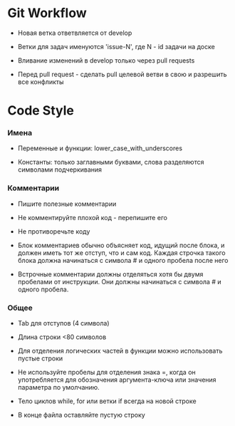 # Git Workflow
+ Новая ветка ответвляется от develop

+ Ветки для задач именуются 'issue-N', где N - id задачи на доске

+ Вливание изменений в develop только через pull requests

+ Перед pull request - сделать pull целевой ветви в свою и разрешить все конфликты

# Code Style

### Имена
  + Переменные и функции: lower_case_with_underscores
  
  + Константы: только заглавными буквами, слова разделяются символами подчеркивания

### Комментарии

  + Пишите полезные комментарии

  + Не комментируйте плохой код - перепишите его

  + Не противоречьте коду
  
  + Блок комментариев обычно объясняет код, идущий после блока, и должен иметь тот же отступ, что и сам код.
    Каждая строчка такого блока должна начинаться с символа # и одного пробела после него
    
  + Встрочные комментарии должны отделяться хотя бы двумя пробелами от инструкции. 
    Они должны начинаться с символа # и одного пробела.  
### Общее
  + Tab для отступов (4 символа)
  
  + Длина строки <80 символов
  
  + Для отделения логических частей в функции можно использовать пустые строки
  
  + Не используйте пробелы для отделения знака =, когда он употребляется для обозначения аргумента-ключа или значения параметра по умолчанию.
  
  + Тело циклов while, for или ветки if всегда на новой строке
  
  + В конце файла оставляйте пустую строку
